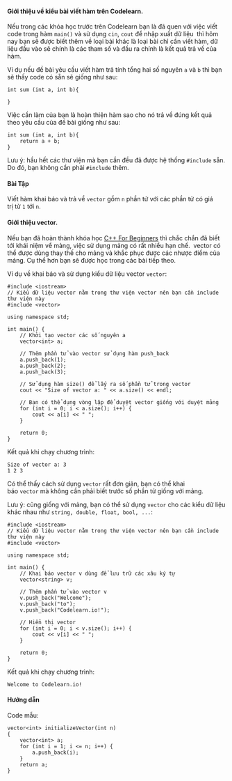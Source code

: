 #### Giới thiệu về kiểu bài viết hàm trên Codelearn.

Nếu trong các khóa học trước trên Codelearn bạn là đã quen với việc viết code trong hàm `main()` và sử dụng `cin`, `cout` để nhập xuất dữ liệu  thì hôm nay bạn sẽ được biết thêm về loại bài khác là loại bài chỉ cần viết hàm, dữ liệu đầu vào sẽ chính là các tham số và đầu ra chính là kết quả trả về của hàm.

Ví dụ nếu đề bài yêu cầu viết hàm trả tính tổng hai số nguyên `a` và `b` thì bạn sẽ thấy code có sẵn sẽ giống như sau:

```
int sum (int a, int b){

}
```

Việc cần làm của bạn là hoàn thiện hàm sao cho nó trả về đúng kết quả theo yêu cầu của đề bài giống như sau:

```
int sum (int a, int b){
	return a + b;
}
```

Lưu ý: hầu hết các thư viện mà bạn cần đều đã được hệ thống `#include` sẵn. Do đó, bạn không cần phải `#include` thêm.

#### Bài Tập

Viết hàm khai báo và trả về `vector` gồm `n` phần tử với các phần tử có giá trị từ `1` tới `n`.

#### Giới thiệu vector.

Nếu bạn đã hoàn thành khóa học [C++ For Beginners](https://codelearn.io/learning/detail/c-cho-nguoi-moi-bat-dau "https://codelearn.io/learning/detail/c-cho-nguoi-moi-bat-dau") thì chắc chắn đã biết tới khái niệm về mảng, việc sử dụng mảng có rất nhiều hạn chế.  vector có thể được dùng thay thế cho mảng và khắc phục được các nhược điểm của mảng. Cụ thể hơn bạn sẽ được học trong các bài tiếp theo.

Ví dụ về khai báo và sử dụng kiểu dữ liệu vector `vector`:

```
#include <iostream>
// Kiểu dữ liệu vector nằm trong thư viện vector nên bạn cần include thư viện này
#include <vector>

using namespace std;

int main() {
    // Khởi tạo vector các số nguyên a
    vector<int> a;

    // Thêm phần tử vào vector sử dụng hàm push_back
    a.push_back(1);
    a.push_back(2);
    a.push_back(3);

    // Sử dụng hàm size() để lấy ra số phần tử trong vector
    cout << "Size of vector a: " << a.size() << endl;

    // Bạn có thể dụng vòng lặp để duyệt vector giống với duyệt mảng
    for (int i = 0; i < a.size(); i++) {
        cout << a[i] << " ";
    }

    return 0;
}
```

Kết quả khi chạy chương trình:

```
Size of vector a: 3
1 2 3
```

Có thể thấy cách sử dụng `vector` rất đơn giản, bạn có thể khai báo `vector` mà không cần phải biết trước số phần tử giống với mảng.

Lưu ý: cũng giống với mảng, bạn có thể sử dụng `vector` cho các kiểu dữ liệu khác nhau như `string, double, float, bool, ...`:

```
#include <iostream>
// Kiểu dữ liệu vector nằm trong thư viện vector nên bạn cần include thư viện này
#include <vector>

using namespace std;

int main() {
    // Khai báo vector v dùng để lưu trữ các xâu ký tự
    vector<string> v;

    // Thêm phần tử vào vector v
    v.push_back("Welcome");
    v.push_back("to");
    v.push_back("Codelearn.io!");

    // Hiển thị vector
    for (int i = 0; i < v.size(); i++) {
        cout << v[i] << " ";
    }

    return 0;
}

```

Kết quả khi chạy chương trình:

```
Welcome to Codelearn.io!
```

#### Hướng dẫn

Code mẫu:

```
vector<int> initializeVector(int n)
{
    vector<int> a;
    for (int i = 1; i <= n; i++) {
        a.push_back(i);
    }
    return a;
}
```
